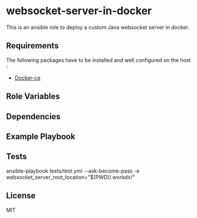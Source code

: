 websocket-server-in-docker
=========

This is an ansible role to deploy a custom Java websocket server in docker.

Requirements
------------

The following packages have to be installed and well configured on the host :
- [Docker-ce](https://docs.docker.com/engine/installation/)

Role Variables
--------------

Dependencies
------------

Example Playbook
----------------

Tests
------------

ansible-playbook tests/test.yml --ask-become-pass -e websocket_server_root_location="$(PWD)/.workdir/"

License
-------

MIT
